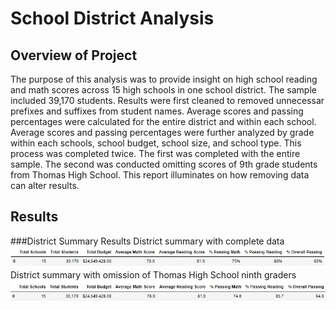# School District Analysis
## Overview of Project
The purpose of this analysis was to provide insight on high school reading and math scores across 15 high schools in one school district. The sample included 39,170 students. Results were first cleaned to removed unnecessar prefixes and suffixes from student names. Average scores and passing percentages were calculated for the entire district and within each school. Average scores and passing percentages were further analyzed by grade within each schools, school budget, school size, and school type. This process was completed twice. The first was completed with the entire sample. The second was conducted omitting scores of 9th grade students from Thomas High School. This report illuminates on how removing data can alter results. 

## Results 
###District Summary Results 
District summary with complete data
![District Summary 1](/images/district_summary_no.jpg)
District summary with omission of Thomas High School ninth graders
![District Summary 2](/images/district_summary_ths.jpg)
